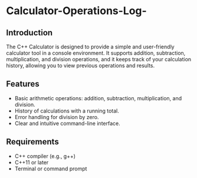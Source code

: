 # Calculator-Operations-Log-
## Introduction

The C++ Calculator is designed to provide a simple and user-friendly calculator tool in a console environment. It supports addition, subtraction, multiplication, and division operations, and it keeps track of your calculation history, allowing you to view previous operations and results.

## Features

- Basic arithmetic operations: addition, subtraction, multiplication, and division.
- History of calculations with a running total.
- Error handling for division by zero.
- Clear and intuitive command-line interface.

## Requirements

- C++ compiler (e.g., g++)
- C++11 or later
- Terminal or command prompt
